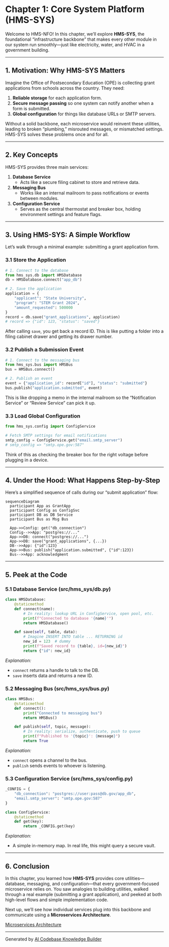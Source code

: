 # Chapter 1: Core System Platform (HMS-SYS)

Welcome to HMS-NFO! In this chapter, we’ll explore **HMS-SYS**, the foundational “infrastructure backbone” that makes every other module in our system run smoothly—just like electricity, water, and HVAC in a government building.

---

## 1. Motivation: Why HMS-SYS Matters

Imagine the Office of Postsecondary Education (OPE) is collecting grant applications from schools across the country. They need:

1. **Reliable storage** for each application form.  
2. **Secure message passing** so one system can notify another when a form is submitted.  
3. **Global configuration** for things like database URLs or SMTP servers.  

Without a solid backbone, each microservice would reinvent these utilities, leading to broken “plumbing,” misrouted messages, or mismatched settings. HMS-SYS solves these problems once and for all.

---

## 2. Key Concepts

HMS-SYS provides three main services:

1. **Database Service**  
   - Acts like a secure filing cabinet to store and retrieve data.  
2. **Messaging Bus**  
   - Works like an internal mailroom to pass notifications or events between modules.  
3. **Configuration Service**  
   - Serves as the central thermostat and breaker box, holding environment settings and feature flags.

---

## 3. Using HMS-SYS: A Simple Workflow

Let’s walk through a minimal example: submitting a grant application form.

### 3.1 Store the Application

```python
# 1. Connect to the database
from hms_sys.db import HMSDatabase
db = HMSDatabase.connect("app_db")

# 2. Save the application
application = {
    "applicant": "State University",
    "program": "STEM Grant 2024",
    "amount_requested": 500000
}
record = db.save("grant_applications", application)
# record => {"id": 123, "status": "saved"}
```
After calling `save`, you get back a record ID. This is like putting a folder into a filing cabinet drawer and getting its drawer number.

### 3.2 Publish a Submission Event

```python
# 1. Connect to the messaging bus
from hms_sys.bus import HMSBus
bus = HMSBus.connect()

# 2. Publish an event
event = {"application_id": record["id"], "status": "submitted"}
bus.publish("application.submitted", event)
```
This is like dropping a memo in the internal mailroom so the “Notification Service” or “Review Service” can pick it up.

### 3.3 Load Global Configuration

```python
from hms_sys.config import ConfigService

# Fetch SMTP settings for email notifications
smtp_config = ConfigService.get("email.smtp_server")
# smtp_config => "smtp.ope.gov:587"
```
Think of this as checking the breaker box for the right voltage before plugging in a device.

---

## 4. Under the Hood: What Happens Step-by-Step

Here’s a simplified sequence of calls during our “submit application” flow:

```mermaid
sequenceDiagram
  participant App as GrantApp
  participant Config as ConfigSvc
  participant DB as DB Service
  participant Bus as Msg Bus

  App->>Config: get("db_connection")
  Config-->>App: "postgres://..."
  App->>DB: connect("postgres://...")
  App->>DB: save("grant_applications", {...})
  DB-->>App: {"id":123}
  App->>Bus: publish("application.submitted", {"id":123})
  Bus-->>App: acknowledgment
```

---

## 5. Peek at the Code

### 5.1 Database Service (src/hms_sys/db.py)

```python
class HMSDatabase:
    @staticmethod
    def connect(name):
        # In reality: lookup URL in ConfigService, open pool, etc.
        print(f"Connected to database '{name}'")
        return HMSDatabase()

    def save(self, table, data):
        # Imagine INSERT INTO table ... RETURNING id
        new_id = 123  # dummy
        print(f"Saved record to {table}, id={new_id}")
        return {"id": new_id}
```

*Explanation:*  
- `connect` returns a handle to talk to the DB.  
- `save` inserts data and returns a new ID.

### 5.2 Messaging Bus (src/hms_sys/bus.py)

```python
class HMSBus:
    @staticmethod
    def connect():
        print("Connected to messaging bus")
        return HMSBus()

    def publish(self, topic, message):
        # In reality: serialize, authenticate, push to queue
        print(f"Published to '{topic}': {message}")
        return True
```

*Explanation:*  
- `connect` opens a channel to the bus.  
- `publish` sends events to whoever is listening.

### 5.3 Configuration Service (src/hms_sys/config.py)

```python
_CONFIG = {
    "db_connection": "postgres://user:pass@db.gov/app_db",
    "email.smtp_server": "smtp.ope.gov:587"
}

class ConfigService:
    @staticmethod
    def get(key):
        return _CONFIG.get(key)
```

*Explanation:*  
- A simple in-memory map. In real life, this might query a secure vault.

---

## 6. Conclusion

In this chapter, you learned how **HMS-SYS** provides core utilities—database, messaging, and configuration—that every government-focused microservice relies on. You saw analogies to building utilities, walked through a real example (submitting a grant application), and peeked at both high-level flows and simple implementation code.

Next up, we’ll see how individual services plug into this backbone and communicate using a **Microservices Architecture**.  

[Microservices Architecture](02_microservices_architecture_.md)

---

Generated by [AI Codebase Knowledge Builder](https://github.com/The-Pocket/Tutorial-Codebase-Knowledge)